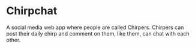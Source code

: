 # Chirpchat
A social media web app where people are called Chirpers. Chirpers can post their daily chirp and comment on them, like them, can chat with each other.
